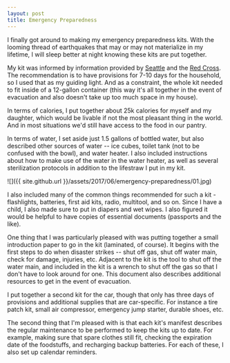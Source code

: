 ```yaml
---
layout: post
title: Emergency Preparedness
---
```

I finally got around to making my emergency preparedness kits. With the looming
thread of earthquakes that may or may not materialize in my lifetime, I will
sleep better at night knowing these kits are put together.

My kit was informed by information provided by
[Seattle](http://www.seattle.gov/emergency-management) and the
[Red Cross](http://www.redcross.org/get-help/prepare-for-emergencies/be-red-cross-ready).
The recommendation is to have provisions for 7-10 days for the household, so I
used that as my guiding light. And as a constraint, the whole kit needed to fit
inside of a 12-gallon container (this way it's all together in the event of
evacuation and also doesn't take up too much space in my house).

In terms of calories, I put together about 25k calories for myself and my
daughter, which would be livable if not the most pleasant thing in the world.
And in most situations we'd still have access to the food in our pantry.

In terms of water, I set aside just 1.5 gallons of bottled water, but also
described other sources of water -- ice cubes, toilet tank (not to be confused
with the bowl), and water heater. I also included instructions about how to make
use of the water in the water heater, as well as several sterilization
protocols in addition to the lifestraw I put in my kit.

![]({{ site.github.url }}/assets/2017/06/emergency-preparedness/01.jpg)

I also included many of the common things recommended for such a kit -
flashlights, batteries, first aid kits, radio, multitool, and so on. Since I
have a child, I also made sure to put in diapers and wet wipes. I also figured
it would be helpful to have copies of essential documents (passports and the
like).

One thing that I was particularly pleased with was putting together a small
introduction paper to go in the kit (laminated, of course). It begins with the
first steps to do when disaster strikes -- shut off gas, shut off water main,
check for damage, injuries, etc. Adjacent to the kit is the tool to shut off the
water main, and included in the kit is a wrench to shut off the gas so that I
don't have to look around for one. This document also describes additional
resources to get in the event of evacuation.

I put together a second kit for the car, though that only has three days of
provisions and additional supplies that are car-specific. For instance a tire
patch kit, small air compressor, emergency jump starter, durable shoes, etc.

The second thing that I'm pleased with is that each kit's manifest describes the
regular maintenance to be performed to keep the kits up to date. For example,
making sure that spare clothes still fit, checking the expiration date of the
foodstuffs, and recharging backup batteries. For each of these, I also set up
calendar reminders.
